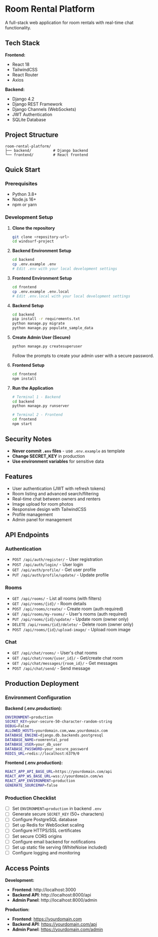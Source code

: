 # Room Rental Platform

A full-stack web application for room rentals with real-time chat functionality.

## Tech Stack

**Frontend:**
- React 18
- TailwindCSS
- React Router
- Axios

**Backend:**
- Django 4.2
- Django REST Framework
- Django Channels (WebSockets)
- JWT Authentication
- SQLite Database

## Project Structure

```
room-rental-platform/
├── backend/          # Django backend
└── frontend/         # React frontend
```

## Quick Start

### Prerequisites
- Python 3.8+
- Node.js 16+
- npm or yarn

### Development Setup

1. **Clone the repository**
   ```bash
   git clone <repository-url>
   cd windsurf-project
   ```

2. **Backend Environment Setup**
   ```bash
   cd backend
   cp .env.example .env
   # Edit .env with your local development settings
   ```

3. **Frontend Environment Setup**
   ```bash
   cd frontend
   cp .env.example .env.local
   # Edit .env.local with your local development settings
   ```

4. **Backend Setup**
   ```bash
   cd backend
   pip install -r requirements.txt
   python manage.py migrate
   python manage.py populate_sample_data
   ```

5. **Create Admin User (Secure)**
   ```bash
   python manage.py createsuperuser
   ```
   Follow the prompts to create your admin user with a secure password.

6. **Frontend Setup**
   ```bash
   cd frontend
   npm install
   ```

7. **Run the Application**
   ```bash
   # Terminal 1 - Backend
   cd backend
   python manage.py runserver
   
   # Terminal 2 - Frontend
   cd frontend
   npm start
   ```

## Security Notes

- **Never commit `.env` files** - use `.env.example` as template
- **Change SECRET_KEY** in production
- **Use environment variables** for sensitive data

## Features

- User authentication (JWT with refresh tokens)
- Room listing and advanced search/filtering
- Real-time chat between owners and renters
- Image upload for room photos
- Responsive design with TailwindCSS
- Profile management
- Admin panel for management

## API Endpoints

### Authentication
- `POST /api/auth/register/` - User registration
- `POST /api/auth/login/` - User login
- `GET /api/auth/profile/` - Get user profile
- `PUT /api/auth/profile/update/` - Update profile

### Rooms
- `GET /api/rooms/` - List all rooms (with filters)
- `GET /api/rooms/{id}/` - Room details
- `POST /api/rooms/create/` - Create room (auth required)
- `GET /api/rooms/my-rooms/` - User's rooms (auth required)
- `PUT /api/rooms/{id}/update/` - Update room (owner only)
- `DELETE /api/rooms/{id}/delete/` - Delete room (owner only)
- `POST /api/rooms/{id}/upload-image/` - Upload room image

### Chat
- `GET /api/chat/rooms/` - User's chat rooms
- `GET /api/chat/room/{user_id}/` - Get/create chat room
- `GET /api/chat/messages/{room_id}/` - Get messages
- `POST /api/chat/send/` - Send message

## Production Deployment

### Environment Configuration

**Backend (.env.production):**
```bash
ENVIRONMENT=production
SECRET_KEY=your-secure-50-character-random-string
DEBUG=False
ALLOWED_HOSTS=yourdomain.com,www.yourdomain.com
DATABASE_ENGINE=django.db.backends.postgresql
DATABASE_NAME=roomrental_prod
DATABASE_USER=your_db_user
DATABASE_PASSWORD=your_secure_password
REDIS_URL=redis://localhost:6379/0
```

**Frontend (.env.production):**
```bash
REACT_APP_API_BASE_URL=https://yourdomain.com/api
REACT_APP_WS_BASE_URL=wss://yourdomain.com/ws
REACT_APP_ENVIRONMENT=production
GENERATE_SOURCEMAP=false
```

### Production Checklist
- [ ] Set `ENVIRONMENT=production` in backend `.env`
- [ ] Generate secure `SECRET_KEY` (50+ characters)
- [ ] Configure PostgreSQL database
- [ ] Set up Redis for WebSocket scaling
- [ ] Configure HTTPS/SSL certificates
- [ ] Set secure CORS origins
- [ ] Configure email backend for notifications
- [ ] Set up static file serving (WhiteNoise included)
- [ ] Configure logging and monitoring

## Access Points

**Development:**
- **Frontend**: http://localhost:3000
- **Backend API**: http://localhost:8000/api
- **Admin Panel**: http://localhost:8000/admin

**Production:**
- **Frontend**: https://yourdomain.com
- **Backend API**: https://yourdomain.com/api
- **Admin Panel**: https://yourdomain.com/admin
